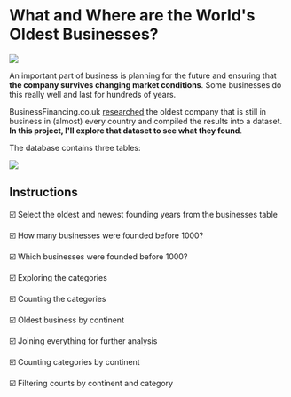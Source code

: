 # What and Where are the World's Oldest Businesses?

![](https://github.com/BrenAhumada/The_Oldest_Businesses/blob/main/business_pic.jpg)

An important part of business is planning for the future and ensuring that **the company survives changing market conditions**. Some businesses do this really well and last for hundreds of years.

BusinessFinancing.co.uk [researched](https://businessfinancing.co.uk/the-oldest-company-in-almost-every-country/) the oldest company that is still in business in (almost) every country and compiled the results into a dataset. **In this project, I'll explore that dataset to see what they found**.

The database contains three tables:

![](https://github.com/BrenAhumada/The_Oldest_Businesses/blob/main/tables_oldest_business.png)

## Instructions

☑️ Select the oldest and newest founding years from the businesses table

☑️ How many businesses were founded before 1000?

☑️ Which businesses were founded before 1000?

☑️ Exploring the categories

☑️ Counting the categories

☑️ Oldest business by continent

☑️ Joining everything for further analysis

☑️ Counting categories by continent

☑️ Filtering counts by continent and category





